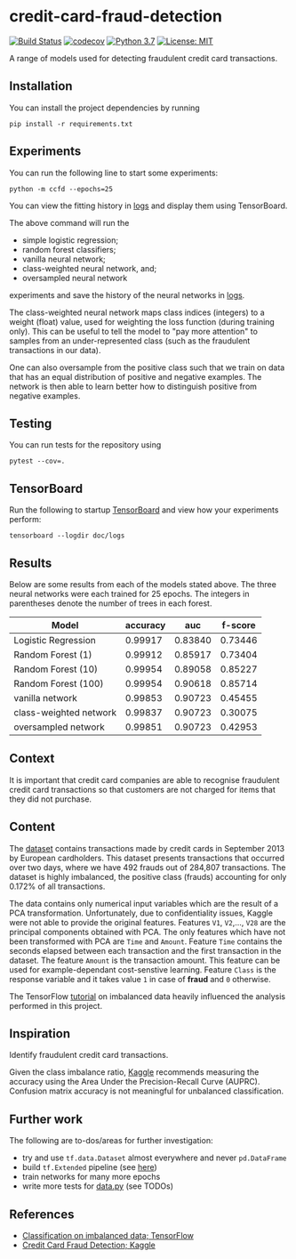 # credit-card-fraud-detection
[![Build Status](https://travis-ci.com/brownc1995/credit-card-fraud-detection.svg?branch=master)](https://travis-ci.com/brownc1995/credit-card-fraud-detection)
[![codecov](https://codecov.io/gh/brownc1995/credit-card-fraud-detection/branch/master/graph/badge.svg)](https://codecov.io/gh/brownc1995/credit-card-fraud-detection)
[![Python 3.7](https://img.shields.io/badge/python-3.7-blue.svg)](https://www.python.org/downloads/release/python-370/)
[![License: MIT](https://img.shields.io/badge/License-MIT-yellow.svg)](https://opensource.org/licenses/MIT)

A range of models used for detecting fraudulent credit card 
transactions.

## Installation
You can install the project dependencies by running

```shell script
pip install -r requirements.txt
```


## Experiments
You can run the following line to start some experiments:
```shell script
python -m ccfd --epochs=25
```
You can view the fitting history in [logs](doc/logs) and display them 
using TensorBoard. 

The above command will run the
- simple logistic regression;
- random forest classifiers; 
- vanilla neural network;
- class-weighted neural network, and;
- oversampled neural network

experiments and save the history of the neural networks in 
[logs](doc/logs). 

The class-weighted neural network maps 
class indices (integers) to a weight (float) value, used for 
weighting the loss function (during training only). This can be 
useful to tell the model to "pay more attention" to samples from 
an under-represented class (such as the fraudulent transactions in
our data).

One can also oversample from the positive class such that we train
on data that has an equal distribution of positive and negative
examples. The network is then able to learn better how to distinguish
positive from negative examples.


## Testing
You can run tests for the repository using
```shell script
pytest --cov=.
```


## TensorBoard
Run the following to startup [TensorBoard](https://www.tensorflow.org/tensorboard) and view how your 
experiments perform:
```shell script
tensorboard --logdir doc/logs
``` 

## Results
Below are some results from each of the models stated above. The 
three neural networks were each trained for 25 epochs. The 
integers in parentheses denote the number of trees in each
forest.

| Model                  | accuracy | auc     | f-score |
| ---                    | ---      | ---     | ---     |
| Logistic Regression    | 0.99917  | 0.83840 | 0.73446 |
| Random Forest (1)      | 0.99912  | 0.85917 | 0.73404 |
| Random Forest (10)     | 0.99954  | 0.89058 | 0.85227 |
| Random Forest (100)    | 0.99954  | 0.90618 | 0.85714 |
| vanilla network        | 0.99853  | 0.90723 | 0.45455 |
| class-weighted network | 0.99837  | 0.90723 | 0.30075 |
| oversampled network    | 0.99851  | 0.90723 | 0.42953 |


## Context
It is important that credit card companies are able to recognise 
fraudulent credit card transactions so that customers are not 
charged for items that they did not purchase.


## Content
The [dataset](https://www.kaggle.com/mlg-ulb/creditcardfraud) contains transactions made by credit cards in 
September 2013 by European cardholders. This dataset presents 
transactions that occurred over two days, where we have 492 frauds 
out of 284,807 transactions. The dataset is highly imbalanced, 
the positive class (frauds) accounting for only 0.172% of all transactions.

The data contains only numerical input variables which are the result
of a PCA transformation. Unfortunately, due to confidentiality 
issues, Kaggle were not able to provide the original features. Features `V1`, `V2`,..., 
`V28` are the principal components obtained with PCA. The only 
features which have not been transformed with PCA are `Time` 
and `Amount`. Feature `Time` contains the seconds elapsed between 
each transaction and the first transaction in the dataset. The 
feature `Amount` is the transaction amount. This feature can be 
used for example-dependant cost-senstive learning. Feature `Class`
is the response variable and it takes value `1` in case of __fraud__ 
and `0` otherwise.

The TensorFlow [tutorial](https://www.tensorflow.org/tutorials/structured_data/imbalanced_data)
on imbalanced data heavily influenced the analysis performed in this project.


## Inspiration
Identify fraudulent credit card transactions.

Given the class imbalance ratio, [Kaggle](https://www.kaggle.com/mlg-ulb/creditcardfraud) 
recommends measuring the 
accuracy using the Area Under the Precision-Recall Curve (AUPRC). 
Confusion matrix accuracy is not meaningful for unbalanced 
classification.


## Further work
The following are to-dos/areas for further investigation:
- try and use `tf.data.Dataset` almost everywhere and never `pd.DataFrame`
- build `tf.Extended` pipeline (see [here](https://www.tensorflow.org/tfx))
- train networks for many more epochs
- write more tests for [data.py](ccfd/data.py) (see TODOs)


## References
- [Classification on imbalanced data; TensorFlow](https://www.tensorflow.org/tutorials/structured_data/imbalanced_data)
- [Credit Card Fraud Detection; Kaggle](https://www.kaggle.com/mlg-ulb/creditcardfraud)
